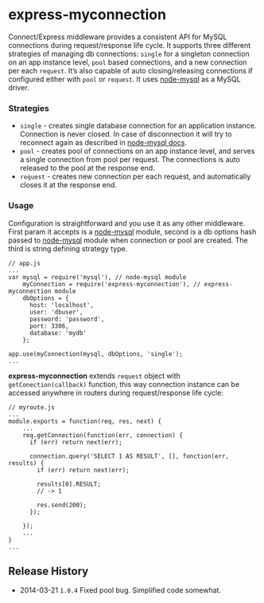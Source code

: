 express-myconnection
============

Connect/Express middleware provides a consistent API for MySQL connections during request/response life cycle. It supports three different strategies of managing db connections: ` single ` for a singleton connection on an app instance level, `pool` based connections, and a new connection per each `request`. It’s also capable of auto closing/releasing connections if configured either with `pool` or `request`. It uses [node-mysql](https://github.com/felixge/node-mysql) as a MySQL driver.

### Strategies
*   `single` - creates single database connection for an application instance. Connection is never closed. In case of disconnection it will try to reconnect again as described in [node-mysql docs](https://github.com/felixge/node-mysql).
*   `pool` - creates pool of connections on an app instance level, and serves a single connection from pool per request. The connections is auto released to the pool at the response end.
*   `request` - creates new connection per each request, and automatically closes it at the response end.

### Usage

Configuration is straightforward and you use it as any other middleware. First param it accepts is a  [node-mysql](https://github.com/felixge/node-mysql) module, second is a db options hash passed to [node-mysql](https://github.com/felixge/node-mysql) module when connection or pool are created. The third is string defining strategy type.

    // app.js
    ...
    var mysql = require('mysql'), // node-mysql module
        myConnection = require('express-myconnection'), // express-myconnection module
        dbOptions = {
          host: 'localhost',
          user: 'dbuser',
          password: 'password',
          port: 3306,
          database: 'mydb'
        };
      
    app.use(myConnection(mysql, dbOptions, 'single');
    ...
    
**express-myconnection** extends `request` object with `getConection(callback)` function, this way connection instance can be accessed anywhere in routers during request/response life cycle:

    // myroute.js
    ...
    module.exports = function(req, res, next) {
        ...
        req.getConnection(function(err, connection) {
          if (err) return next(err);
          
          connection.query('SELECT 1 AS RESULT', [], function(err, results) {
            if (err) return next(err);
            
            results[0].RESULT;
            // -> 1
            
            res.send(200);
          });
          
        });
        ...
    }
    ...
## Release History
 * 2014-03-21 `1.0.4` Fixed pool bug. Simplified code somewhat.